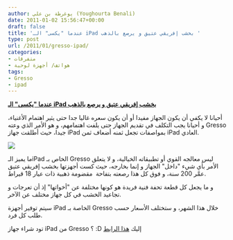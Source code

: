 ```yaml
---
author: يوغرطة بن علي (Youghourta Benali)
date: 2011-01-02 15:56:47+00:00
draft: false
title: 'عندما "يكسى" الـ iPad بخشب إفريقي عتيق و يرصع بالذهب '
type: post
url: /2011/01/gresso-ipad/
categories:
- متفرقات
- هواتف/ أجهزة لوحية
tags:
- Gresso
- ipad
---
```


**[عندما "يكسى" الـ iPad بخشب إفريقي عتيق و يرصع بالذهب](https://www.it-scoop.com/2011/01/gresso-ipad/)**


أحيانا لا يكفي أن يكون الجهاز مفيدا أو أن يكون سعره غاليا جدا حتى يثير اهتمام الأغنياء، و أحيانا يجب التكلف في تقديم الجهاز حتى يلفت اهتمامهم، و هو الأمر الذي وعته Gresso جيدا، حيث أطلقت جهاز iPad بمواصفات تجعل ثمنه أضعاف ثمن iPad العادي.


[![](http://www.gresso.com/upload/iblock/f5d/_2010_12_29_1.jpg)
](https://www.it-scoop.com/2011/01/gresso-ipad/)


ما يميز الـiPad الخاص بـ Gresso ليس معالجه القوي أو تطبيقاته الخيالية، و لا يتعلق الأمر بأي شيء "داخل" الجهاز و إنما بخارجه، حيث كست أجهزتها بخشب إفريقي عتيق عمَّر 200 سنة، و فوق كل هذا رصعته بتفاحة  مقضومة ذهبية ذات عيار 18 قيراط.

و ما يجعل كل قطعة تحفة فنية فريدة هو كونها مختلفة عن "أخواتها" إذ أن تعرجات و تجاعيد الخشب في كل جهاز مختلف عن الآخر.

سيتم توفير أجهزة iPad الخاصة بـ Gresso خلال هذا الشهر، و ستختلف الأسعار حسب طلب كل فرد.

تود شراء جهاز iPad من Gresso ؟ :D إليك [هذا الرابط](http://www.gresso.com/)
